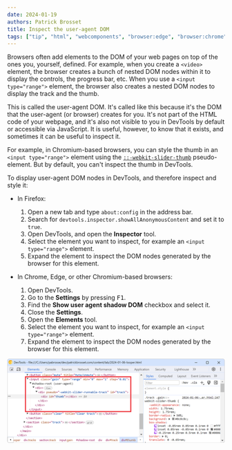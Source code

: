 ```yaml
---
date: 2024-01-19
authors: Patrick Brosset
title: Inspect the user-agent DOM
tags: ["tip", "html", "webcomponents", "browser:edge", "browser:chrome", "browser:firefox"]
---
```


Browsers often add elements to the DOM of your web pages on top of the ones you, yourself, defined. For example, when you create a `<video>` element, the browser creates a bunch of nested DOM nodes within it to display the controls, the progress bar, etc. When you use a `<input type="range">` element, the browser also creates a nested DOM nodes to display the track and the thumb.

This is called the user-agent DOM. It's called like this because it's the DOM that the user-agent (or browser) creates for you. It's not part of the HTML code of your webpage, and it's also not visible to you in DevTools by default or accessible via JavaScript. It is useful, however, to know that it exists, and sometimes it can be useful to inspect it.

For example, in Chromium-based browsers, you can style the thumb in an `<input type="range">` element using the [`::-webkit-slider-thumb`](https://developer.mozilla.org/docs/Web/CSS/::-webkit-slider-thumb) pseudo-element. But by default, you can't inspect the thumb in DevTools.

To display user-agent DOM nodes in DevTools, and therefore inspect and style it:

* In Firefox:

  1. Open a new tab and type `about:config` in the address bar.
  1. Search for `devtools.inspector.showAllAnonymousContent` and set it to `true`.
  1. Open DevTools, and open the **Inspector** tool.
  1. Select the element you want to inspect, for example an `<input type="range">` element.
  1. Expand the element to inspect the DOM nodes generated by the browser for this element.

* In Chrome, Edge, or other Chromium-based browsers:

  1. Open DevTools.
  1. Go to the **Settings** by pressing <kbd>F1</kbd>.
  1. Find the **Show user agent shadow DOM** checkbox and select it.
  1. Close the **Settings**.
  1. Open the **Elements** tool.
  1. Select the element you want to inspect, for example an `<input type="range">` element.
  1. Expand the element to inspect the DOM nodes generated by the browser for this element.

![The Elements tool in Chrome, an input type=range is expanded, showing it's internal user-agent shadow dom](../../assets/img/inspect-user-agent-dom.png)
